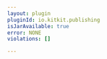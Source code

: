 ```yaml
---
layout: plugin
pluginId: io.kitkit.publishing
isJarAvailable: true
error: NONE
violations: []

---
```


